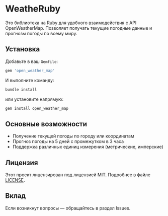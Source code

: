 # WeatheRuby

Это библиотека на Ruby для удобного взаимодействия с API OpenWeatherMap. Позволяет получать текущие погодные данные и прогнозы погоды по всему миру.

## Установка

Добавьте в ваш `Gemfile`:

```ruby
gem 'open_weather_map'
```

И выполните команду:

```bash
bundle install
```

или установите напрямую:

```bash
gem install open_weather_map
```

## Основные возможности

- Получение текущей погоды по городу или координатам
- Прогноз погоды на 5 дней с промежутком в 3 часа
- Поддержка различных единиц измерения (метрические, имперские)

## Лицензия

Этот проект лицензирован под лицензией MIT. Подробнее в файле [LICENSE](LICENSE).

## Вклад

Если возникнут вопросы — обращайтесь в раздел Issues.
